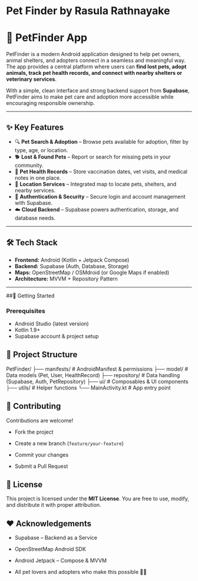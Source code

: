 # Pet Finder by Rasula Rathnayake

# 🐾 PetFinder App

PetFinder is a modern Android application designed to help pet owners, animal shelters, and adopters connect in a seamless and meaningful way. The app provides a central platform where users can **find lost pets, adopt animals, track pet health records, and connect with nearby shelters or veterinary services**.

With a simple, clean interface and strong backend support from **Supabase**, PetFinder aims to make pet care and adoption more accessible while encouraging responsible ownership.

---

## ✨ Key Features

- 🔍 **Pet Search & Adoption** – Browse pets available for adoption, filter by type, age, or location.
- 🐕 **Lost & Found Pets** – Report or search for missing pets in your community.
- 📝 **Pet Health Records** – Store vaccination dates, vet visits, and medical notes in one place.
- 📍 **Location Services** – Integrated map to locate pets, shelters, and nearby services.
- 🔐 **Authentication & Security** – Secure login and account management with Supabase.
- ☁️ **Cloud Backend** – Supabase powers authentication, storage, and database needs.

---

## 🛠️ Tech Stack

- **Frontend:** Android (Kotlin + Jetpack Compose)
- **Backend:** Supabase (Auth, Database, Storage)
- **Maps:** OpenStreetMap / OSMdroid (or Google Maps if enabled)
- **Architecture:** MVVM + Repository Pattern

---

##🚀 Getting Started

### Prerequisites
- Android Studio (latest version)
- Kotlin 1.9+
- Supabase account & project setup


## 📂 Project Structure
PetFinder/
├── manifests/            # AndroidManifest & permissions
├── model/                # Data models (Pet, User, HealthRecord)
├── repository/           # Data handling (Supabase, Auth, PetRepository)
├── ui/                   # Composables & UI components
├── utils/                # Helper functions
└── MainActivity.kt       # App entry point

## 🤝 Contributing

Contributions are welcome!

-   Fork the project

-   Create a new branch (`feature/your-feature`)

-   Commit your changes

-   Submit a Pull Request

## 📜 License

This project is licensed under the **MIT License**. You are free to use, modify, and distribute it with proper attribution.

## ❤️ Acknowledgements

-   Supabase – Backend as a Service

-   OpenStreetMap Android SDK

-   Android Jetpack – Compose & MVVM

-   All pet lovers and adopters who make this possible 🐶🐱
